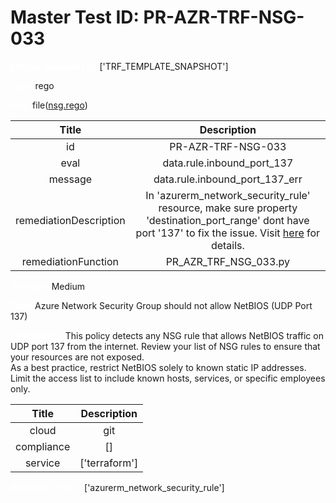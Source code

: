 



# Master Test ID: PR-AZR-TRF-NSG-033


***<font color="white">Master Snapshot Id:</font>*** ['TRF_TEMPLATE_SNAPSHOT']

***<font color="white">type:</font>*** rego

***<font color="white">rule:</font>*** file([nsg.rego])  
  
  
  
  

|Title|Description|
| :---: | :---: |
|id|PR-AZR-TRF-NSG-033|
|eval|data.rule.inbound_port_137|
|message|data.rule.inbound_port_137_err|
|remediationDescription|In 'azurerm_network_security_rule' resource, make sure property 'destination_port_range' dont have port '137' to fix the issue. Visit <a href='https://registry.terraform.io/providers/hashicorp/azurerm/latest/docs/resources/network_security_rule#destination_port_range' target='_blank'>here</a> for details.|
|remediationFunction|PR_AZR_TRF_NSG_033.py|


***<font color="white">Severity:</font>*** Medium

***<font color="white">Title:</font>*** Azure Network Security Group should not allow NetBIOS (UDP Port 137)

***<font color="white">Description:</font>*** This policy detects any NSG rule that allows NetBIOS traffic on UDP port 137 from the internet. Review your list of NSG rules to ensure that your resources are not exposed.<br>As a best practice, restrict NetBIOS solely to known static IP addresses. Limit the access list to include known hosts, services, or specific employees only.  
  
  

|Title|Description|
| :---: | :---: |
|cloud|git|
|compliance|[]|
|service|['terraform']|


***<font color="white">Resource Types:</font>*** ['azurerm_network_security_rule']


[nsg.rego]: https://github.com/prancer-io/prancer-compliance-test/tree/master/azure/terraform/nsg.rego
